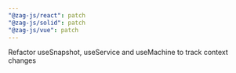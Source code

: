 ```yaml
---
"@zag-js/react": patch
"@zag-js/solid": patch
"@zag-js/vue": patch
---
```


Refactor useSnapshot, useService and useMachine to track context changes
